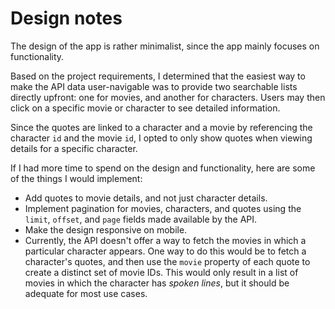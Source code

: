 # Design notes

The design of the app is rather minimalist, since the app mainly focuses on functionality.

Based on the project requirements, I determined that the easiest way to make the API data user-navigable was to provide two searchable lists directly upfront: one for movies, and another for characters. Users may then click on a specific movie or character to see detailed information.

Since the quotes are linked to a character and a movie by referencing the character `id` and the movie `id`, I opted to only show quotes when viewing details for a specific character.

If I had more time to spend on the design and functionality, here are some of the things I would implement:

- Add quotes to movie details, and not just character details.
- Implement pagination for movies, characters, and quotes using the `limit`, `offset`, and `page` fields made available by the API.
- Make the design responsive on mobile.
- Currently, the API doesn't offer a way to fetch the movies in which a particular character appears. One way to do this would be to fetch a character's quotes, and then use the `movie` property of each quote to create a distinct set of movie IDs. This would only result in a list of movies in which the character has *spoken lines*, but it should be adequate for most use cases.
